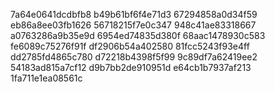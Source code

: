 7a64e0641dcdbfb8
b49b61bf6f4e71d3
67294858a0d34f59
eb86a8ee03fb1626
56718215f7e0c347
948c41ae83318667
a0763286a9b35e9d
6954ed74835d380f
68aac1478930c583
fe6089c75276f91f
df2906b54a402580
81fcc5243f93e4ff
dd2785fd4865c780
d72218b4398f5f99
9c89df7a62419ee2
54183ad815a7cf12
d9b7bb2de910951d
e64cb1b7937af213
1fa711e1ea08561c
